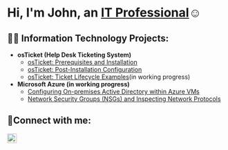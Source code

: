 <h1>Hi, I'm John, an <a href="https://www.linkedin.com/in/john-melancon-b5080b15b/">IT Professional</a>☺</h1>

<h2>👨‍💻 Information Technology Projects:</h2>

- <b>osTicket (Help Desk Ticketing System)</b>
  - [osTicket: Prerequisites and Installation](https://github.com/johnamelancon/osticket-prereqs)
  - [osTicket: Post-Installation Configuration](https://github.com/johnamelancon/osTicket---Post-Install-Configuration/blob/main/README.md)
  - [osTicket: Ticket Lifecycle Examples](https://github.com/johnamelancon/osTicket-Ticket-Lifecycle-Examples.git)(in working progress)
- <b>Microsoft Azure (in working progress)</b>
  - [Configuring On-premises Active Directory within Azure VMs](https://github.com/johnamelancon/configure-ad)
  - [Network Security Groups (NSGs) and Inspecting Network Protocols](https://github.com/johnamelancon/azure-network-protocols)

<h2>🤳Connect with me:</h2>

[<img align="left" alt="Josh | LinkedIn" width="22px" src="https://cdn.jsdelivr.net/npm/simple-icons@v3/icons/linkedin.svg" />][linkedin]



[linkedin]: https://www.linkedin.com/in/john-melancon-b5080b15b/
